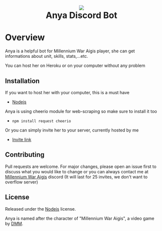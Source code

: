 <h1 align="center">
  <br>
  <img src="https://imgur.com/oLGSPwB.png">
  <br>
  Anya Discord Bot
  <br>
</h1>

# Overview
Anya is a helpful bot for Millennium War Aigis player, she can get informations about unit, skills, stats,...etc.

You can host her on Heroku or on your computer without any problem

## Installation
If you want to host her with your computer, this is a must have
- [Nodejs](https://nodejs.org/en/)

Anya is using cheerio module for web-scraping so make sure to install it too
- ```npm install request cheerio```

Or you can simply invite her to your server, currently hosted by me
- [Invite link](https://discordapp.com/api/oauth2/authorize?client_id=599274048257785868&permissions=1073998848&scope=bot)

## Contributing
Pull requests are welcome. For major changes, please open an issue first to discuss what you would like to change or you can always contact me at [Millennium War Aigis](https://discord.gg/jdCvWKA) discord (It will last for 25 invites, we don't want to overflow server)

## License

Released under the [Nodejs](https://github.com/nodejs/node/blob/master/LICENSE) license.

Anya is named after the character of "Millennium War Aigis", a video game by
[DMM](https://www.dmm.com).
